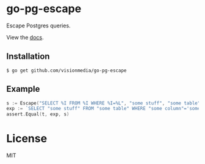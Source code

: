 
# go-pg-escape

 Escape Postgres queries.

 View the [docs](http://godoc.org/github.com/visionmedia/go-pg-escape).

## Installation

```
$ go get github.com/visionmedia/go-pg-escape
```

## Example

```go
s := Escape("SELECT %I FROM %I WHERE %I=%L", "some stuff", "some table", "some column", "some value")
exp := `SELECT "some stuff" FROM "some table" WHERE "some column"='some value'`
assert.Equal(t, exp, s)
```

# License

 MIT